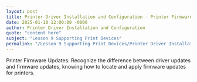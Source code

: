 ```yaml
---
layout: post
title: Printer Driver Installation and Configuration - Printer Firmware Updates
date: 2025-01-10 12:00:00 -0000
author: Printer Driver Installation and Configuration
quote: "content here"
subject: "Lesson 9 Supporting Print Devices"
permalink: "/Lesson 9 Supporting Print Devices/Printer Driver Installation and Configuration/Printer Driver Installation and Configuration - Printer Firmware Updates"
---
```


Printer Firmware Updates: Recognize the difference between driver updates and firmware updates, knowing how to locate and apply firmware updates for printers.
